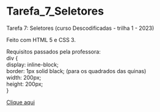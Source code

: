 # Tarefa_7_Seletores
Tarefa 7: Seletores (curso Descodificadas - trilha 1 - 2023) 

Feito com HTML 5 e CSS 3.

Requisitos passados pela professora:
<br>
div {
<br>
    display: inline-block; <br>
    border: 1px solid black; (para os quadrados das quinas) <br>
    width: 200px; <br>
    height: 200px; <br>
}

<a href="https://lucienelima8.github.io/Tarefa_7_Seletores/">Clique aqui</a>
